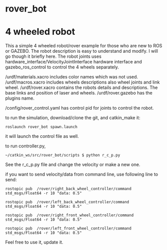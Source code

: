 # rover_bot
# 4 wheeled robot
This a simple 4 wheeled robot/rover example for those who are new to ROS or GAZEBO. The robot description is easy to understand and modify. I will go though it briefly here. The robot joints uses hardware_interface/VelocityJointInterface hardware interface and gazebo_ros_control to control the 4 wheels separately.

/urdf/materials.xacro includes color names which was not used.
/urdf/macros.xacro includes wheels descriptions also wheel joints and link wheel.
/urdf/rover.xacro contains the robots details and descriptions. The base links and position of laser and wheels.
/urdf/rover.gazebo has the plugins name.

/config/rover_control.yaml has control pid for joints to control the robot.

to run the simulation, download/clone the git, and catkin_make it:

```roslaunch rover_bot spawn.launch```

it will launch the control file as well.

to run controller.py, 

```~/catkin_ws/src/rover_bot/scripts $ python r_c_p.py```

See the r_c_p.py file and change the velocity or make a new one.

if you want to send velocity/data from command line, use following line to send:

```rostopic pub  /rover/right_back_wheel_controller/command std_msgs/Float64 -r 10 "data: 0.5"```

```rostopic pub  /rover/left_back_wheel_controller/command std_msgs/Float64 -r 10 "data: 0.5"```

```rostopic pub  /rover/right_front_wheel_controller/command std_msgs/Float64 -r 10 "data: 0.5"```

```rostopic pub  /rover/left_front_wheel_controller/command std_msgs/Float64 -r 10 "data: 0.5"```


Feel free to use it, update it.
